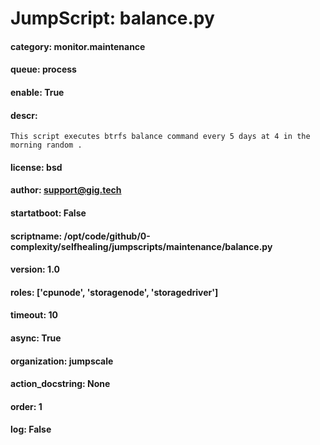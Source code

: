 
# JumpScript: balance.py
        
#### category: monitor.maintenance
#### queue: process
#### enable: True
#### descr: 
```
This script executes btrfs balance command every 5 days at 4 in the morning random .

```
#### license: bsd
#### author: support@gig.tech
#### startatboot: False
#### scriptname: /opt/code/github/0-complexity/selfhealing/jumpscripts/maintenance/balance.py
#### version: 1.0
#### roles: ['cpunode', 'storagenode', 'storagedriver']
#### timeout: 10
#### async: True
#### organization: jumpscale
#### action_docstring: None
#### order: 1
#### log: False